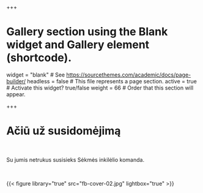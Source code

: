 +++
# Gallery section using the Blank widget and Gallery element (shortcode).
widget = "blank"  # See https://sourcethemes.com/academic/docs/page-builder/
headless = false  # This file represents a page section.
active = true  # Activate this widget? true/false
weight = 66  # Order that this section will appear.

+++

# Ačiū už susidomėjimą

</br>

Su jumis netrukus susisieks Sėkmės inkilėlio komanda.

</br>

{{< figure library="true" src="fb-cover-02.jpg" lightbox="true" >}}
